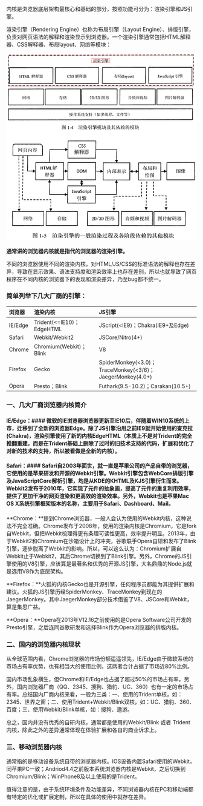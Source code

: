 内核是浏览器底层架构最核心和基础的部分，按照功能可分为：渲染引擎和JS引擎。

渲染引擎（Rendering Engine）也称为布局引擎（Layout Engine）、排版引擎，负责对网页语法的解释和渲染显示到浏览器。一个渲染引擎通常包括HTML解释器、CSS解释器、布局layout、网络等模块：

![](/assets/8888.gif)

**通常讲的浏览器内核就是指代的浏览器的渲染引擎。**

不同的浏览器使用不同的渲染内核，对HTML/JS/CSS的标准语法的解释也存在差异，导致在显示效果、语法支持度和渲染效率上也存在差别，所以也就导致了网页程序在不同内核的浏览器下的表现和渲染差异，乃至bug都不统一。

### 简单列举下几大厂商的引擎：

| **浏览器** | **渲染内核** | **JS引擎** |
| :--- | :--- | :--- |
| IE/Edge | Trident\(&lt;=IE10\)；EdgeHTML | JScript\(&lt;IE9\)；Chakra\(IE9+及Edge\) |
| Safari | Webkit/Webkit2 | JSCore/Nitro\(4+\) |
| Chrome | Chromium\(Webkit\)；Blink | V8 |
| Firefox | Gecko | SpiderMonkey\(&lt;3.0\)；TraceMonkey\(&lt;3/6\)；JaegerMonkey\(4.0+\) |
| Opera | Presto；Blink | Futhark\(9.5-10.2\)；Carakan\(10.5+\) |

### 一、几大厂商浏览器内核简介

#### IE/Edge：#### 微软的IE浏览器浏览器更新至IE10后，伴随着WIN10系统的上市，迁移到了全新的浏览器Edge。除了JS引擎沿用之前IE9就开始使用的查克拉\(Chakra\)，渲染引擎使用了新的内核EdgeHTML（本质上不是对Trident的完全推翻重建，而是在Trident基础上删除了过时的旧技术支持的代码，扩展和优化了对新的技术的支持，所以被看做是全新的内核）。

#### Safari：#### Safari自2003年面世，就一直是苹果公司的产品自带的浏览器，它使用的是苹果研发和开源的Webkit引擎。Webkit引擎包含WebCore排版引擎及JavaScriptCore解析引擎，均是从KDE的KHTML及KJS引擎衍生而来。Webkit2发布于2010年，它实现了元件的抽象画，提高了元件的重复利用效率，提供了更加干净的网页渲染和更高效的渲染效率。另外，Webkit也是苹果Mac OS X系统引擎框架版本的名称，主要用于Safari、Dashboard、Mail。

**Chrome：**提到Chrome浏览器，一般人会认为使用的Webkit内核，这种说法不完全准确。Chrome发布于2008年，使用的渲染内核是Chromium，它是fork自Webkit，但把Webkit梳理得更有条理可读性更高，效率提升明显。2013年，由于Webkit2和Chromium在沙箱设计上的冲突，谷歌联手Opera自研和发布了Blink引擎，逐步脱离了Webkit的影响。所以，可以这么认为：Chromium扩展自Webkit止于Webkit2，其后Chrome切换到了Blink引擎。另外，Chrome的JS引擎使用的V8引擎，应该算是最著名和优秀的开源JS引擎，大名鼎鼎的Node.js就是选用V8作为底层架构。

**Firefox：**火狐的内核Gecko也是开源引擎，任何程序员都能为其提供扩展和建议。火狐的JS引擎历经SpiderMonkey、TraceMonkey到现在的JaegerMonkey。其中JaegerMonkey部分技术借鉴了V8、JSCore和Webkit，算是集思广益。

**Opera：**Opera在2013年V12.16之前使用的是Opera Software公司开发的Presto引擎，之后连同谷歌研发和选择Blink作为Opera浏览器的排版内核。

### 二、国内的浏览器内核现状

从全球范围内看，Chrome浏览器的市场份额遥遥领先，IE/Edge由于微软系统的市场占有率优势，也有相当大的使用比例，这两者合计占据了市场近80%比例。

国内市场乱象横生，但Chrome和IE/Edge也占据了超过50%的市场占有率，另外，国内浏览器厂商（QQ、2345、搜狗、猎豹、UC、360）也有一定的市场占有率。总结国内厂商内核来看，一般为三类：一、使用的Trident单核，如：2345、世界之窗；二、使用Trident+Webkit/Blink双核，如：UC、猎豹、360、百度；三、使用Webkit/Blink单核，如：搜狗、遨游。

总之，国内并没有优秀的自研内核，通常都是使用的Webkit/Blink 或者 Trident 内核，除此之外的差异通常体现在体验扩展和各自的商业诉求上。

### 三、移动浏览器内核

通常指的是移动设备系统自带的浏览器内核。IOS设备内置Safari使用的Webkit，同苹果PC一致；Andriod4.4之前版本系统浏览器内核是Webkit，之后切换到Chromium/Blink；WinPhone8及以上使用的是Trident。

值得注意的是，由于系统环境条件及功能差异，不同浏览器内核在PC和移动端都有特定的优化或扩展定制，所以在具体的使用中就存在差异。


